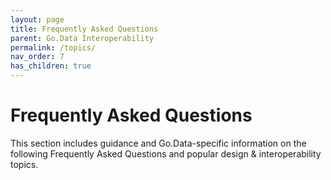 ```yaml
---
layout: page
title: Frequently Asked Questions
parent: Go.Data Interoperability
permalink: /topics/
nav_order: 7
has_children: true
---
```


# Frequently Asked Questions
This section includes guidance and Go.Data-specific information on the following Frequently Asked Questions and popular design & interoperability topics. 

